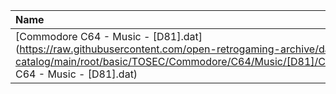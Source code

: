 |Name|Size|
|:---|---:|
|[Commodore C64 - Music - [D81].dat](https://raw.githubusercontent.com/open-retrogaming-archive/dat-catalog/main/root/basic/TOSEC/Commodore/C64/Music/[D81]/Commodore C64 - Music - [D81].dat)|2448|
